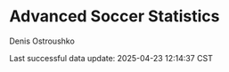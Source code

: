 # Advanced Soccer Statistics
Denis Ostroushko

<!-- gfm -->

Last successful data update: 2025-04-23 12:14:37 CST
